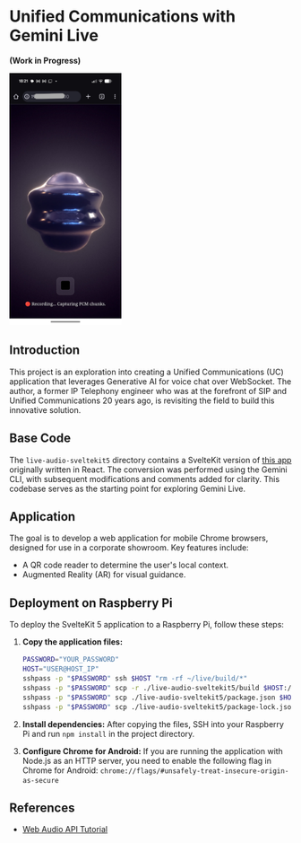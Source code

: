 # Unified Communications with Gemini Live

**(Work in Progress)**

<img src="docs/screenshot_pixel9a.jpg" width=200>

## Introduction

This project is an exploration into creating a Unified Communications (UC) application that leverages Generative AI for voice chat over WebSocket. The author, a former IP Telephony engineer who was at the forefront of SIP and Unified Communications 20 years ago, is revisiting the field to build this innovative solution.

## Base Code

The `live-audio-sveltekit5` directory contains a SvelteKit version of [this app](https://aistudio.google.com/apps/bundled/live_audio?showPreview=true&showCode=true&showAssistant=false&_gl=1*1ugdznd*_ga*MjA1MDExODM5My4xNzU2MDE1MzMx*_ga_P1DBVKWT6V*czE3NTk5Mjc1MzYkbzIyJGcxJHQxNzU5OTI4MTEyJGo2MCRsMCRoMTY3NDY2MjA3..) originally written in React. The conversion was performed using the Gemini CLI, with subsequent modifications and comments added for clarity. This codebase serves as the starting point for exploring Gemini Live.

## Application

The goal is to develop a web application for mobile Chrome browsers, designed for use in a corporate showroom. Key features include:

- A QR code reader to determine the user's local context.
- Augmented Reality (AR) for visual guidance.

## Deployment on Raspberry Pi

To deploy the SvelteKit 5 application to a Raspberry Pi, follow these steps:

1.  **Copy the application files:**
    ```bash
    PASSWORD="YOUR_PASSWORD"
    HOST="USER@HOST_IP"
    sshpass -p "$PASSWORD" ssh $HOST "rm -rf ~/live/build/*"
    sshpass -p "$PASSWORD" scp -r ./live-audio-sveltekit5/build $HOST:/home/arao/live
    sshpass -p "$PASSWORD" scp ./live-audio-sveltekit5/package.json $HOST:/home/arao/live
    sshpass -p "$PASSWORD" scp ./live-audio-sveltekit5/package-lock.json $HOST:/home/arao/live
    ```

2.  **Install dependencies:**
    After copying the files, SSH into your Raspberry Pi and run `npm install` in the project directory.

3.  **Configure Chrome for Android:**
    If you are running the application with Node.js as an HTTP server, you need to enable the following flag in Chrome for Android:
    `chrome://flags/#unsafely-treat-insecure-origin-as-secure`

## References

- [Web Audio API Tutorial](https://web-audio-api.firebaseapp.com/)


